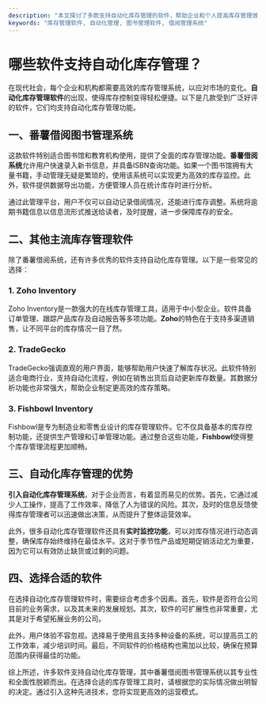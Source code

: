 ```yaml
---
description: "本文探讨了多款支持自动化库存管理的软件，帮助企业和个人提高库存管理效率。"
keywords: "库存管理软件, 自动化管理, 图书管理软件, 借阅管理系统"
---
```

# 哪些软件支持自动化库存管理？

在现代社会，每个企业和机构都需要高效的库存管理系统，以应对市场的变化。**自动化库存管理软件**的出现，使得库存控制变得轻松便捷。以下是几款受到广泛好评的软件，它们均支持自动化库存管理功能。

## 一、番薯借阅图书管理系统

这款软件特别适合图书馆和教育机构使用，提供了全面的库存管理功能。**番薯借阅系统**允许用户快速录入新书信息，并具备ISBN查询功能。如果一个图书馆拥有大量书籍，手动管理无疑是繁琐的，使用该系统可以实现更为高效的库存监控。此外，软件提供数据导出功能，方便管理人员在统计库存时进行分析。

通过此管理平台，用户不仅可以自动记录借阅情况，还能进行库存调整。系统将逾期书籍信息以信息流形式推送给读者，及时提醒，进一步保障库存的安全。

## 二、其他主流库存管理软件

除了番薯借阅系统，还有许多优秀的软件支持自动化库存管理。以下是一些常见的选择：

### 1. Zoho Inventory

Zoho Inventory是一款强大的在线库存管理工具，适用于中小型企业。软件具备订单管理、跟踪产品库存及自动报告等多项功能。**Zoho**的特色在于支持多渠道销售，让不同平台的库存情况一目了然。

### 2. TradeGecko

TradeGecko强调直观的用户界面，能够帮助用户快速了解库存状况。此软件特别适合电商行业，支持自动化流程，例如在销售出货后自动更新库存数量。其数据分析功能也非常强大，帮助企业制定更高效的库存策略。

### 3. Fishbowl Inventory

Fishbowl是专为制造业和零售业设计的库存管理软件。它不仅具备基本的库存控制功能，还提供生产管理和订单管理功能。通过整合这些功能，**Fishbowl**使得整个库存管理流程更加顺畅。

## 三、自动化库存管理的优势

**引入自动化库存管理系统**，对于企业而言，有着显而易见的优势。首先，它通过减少人工操作，提高了工作效率，降低了人为错误的风险。其次，及时的信息反馈使得库存管理者可以迅速做出决策，从而提升了整体运营效率。

此外，很多自动化库存管理软件还具有**实时监控功能**，可以对库存情况进行动态调整，确保库存始终维持在最佳水平。这对于季节性产品或短期促销活动尤为重要，因为它可以有效防止缺货或过剩的问题。

## 四、选择合适的软件

在选择自动化库存管理软件时，需要综合考虑多个因素。首先，软件是否符合公司目前的业务需求，以及其未来的发展规划。其次，软件的可扩展性也非常重要，尤其是对于希望拓展业务的公司。

此外，用户体验不容忽视。选择易于使用且支持多种设备的系统，可以提高员工的工作效率，减少培训时间。最后，不同软件的价格结构也需加以比较，确保在预算范围内获得最佳的功能。

综上所述，许多软件支持自动化库存管理，其中番薯借阅图书管理系统以其专业性和全面性脱颖而出。在选择合适的库存管理工具时，请根据您的实际情况做出明智的决定。通过引入这种先进技术，您将实现更高效的运营模式。
